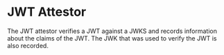 # JWT Attestor

The JWT attestor verifies a JWT against a JWKS and records information about the
claims of the JWT.  The JWK that was used to verify the JWT is also recorded.
